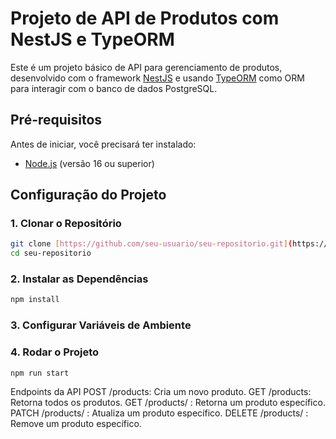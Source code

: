# Projeto de API de Produtos com NestJS e TypeORM

Este é um projeto básico de API para gerenciamento de produtos, desenvolvido com o framework [NestJS](https://nestjs.com/) e usando [TypeORM](https://typeorm.io/) como ORM para interagir com o banco de dados PostgreSQL.

## Pré-requisitos

Antes de iniciar, você precisará ter instalado:

- [Node.js](https://nodejs.org/en/download/) (versão 16 ou superior)

## Configuração do Projeto

### 1. Clonar o Repositório

```bash
git clone [https://github.com/seu-usuario/seu-repositorio.git](https://github.com/JoaoMarcosCS/atv-4sem-backend.git)
cd seu-repositorio
```

### 2. Instalar as Dependências

```bash
npm install
```

### 3. Configurar Variáveis de Ambiente

### 4. Rodar o Projeto

```bash
npm run start
```

Endpoints da API
POST /products: Cria um novo produto.
GET /products: Retorna todos os produtos.
GET /products/
: Retorna um produto específico.
PATCH /products/
: Atualiza um produto específico.
DELETE /products/
: Remove um produto específico.
